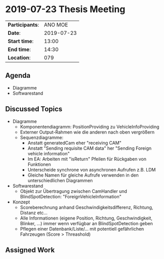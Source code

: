 # 2019-07-23 Thesis Meeting

|||
-----------------------|---------------------------------------------
 **Participants**:     | ANO MOE
 **Date**:             | 2019-07-23
 **Start time**:       | 13:00
 **End time**:         | 14:30
 **Location**:         | 079

## Agenda

* Diagramme
* Softwarestand

## Discussed Topics

* Diagramme
    * Komponentendiagramm: PositionProviding zu VehicleInfoProviding
    * Externer Output-Rahmen wie die anderen nach oben vergrößern
    * Sequenzdiagramme:
        * Anstatt generatedCam eher "receiving CAM"
        * Anstatt "Sending requisite CAM data" her "Sending Foreign vehicle information"
        * Im EA: Arbeiten mit "isReturn" Pfeilen für Rückgaben von Funktionen
        * Unterscheide synchrone von asynchronen Aufrufen z.B. LDM
        * Gleiche Namen für gleiche Aufrufe verwenden in den unterschiedlichen Diagrammen
* Softwarestand
    * Objekt zur Übertragung zwischen CamHandler und BlindSpotDetection: "ForeignVehicleInformation"
* Konzept
    * Scoreberechnung anhand Geschwindigkeitsdifferenz, Richtung, Distanz etc...
    * Alle Informationen (eigene Position, Richtung, Geschwindigkeit, Blinker, ...) immer wenn verfügbar an BlindSpotDetection geben
    * Pflegen einer Datenbank/Liste/... mit potentiell gefährlichen Fahrzeugen (Score > Threashold)

## Assigned Work

